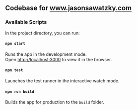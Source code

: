 ## Codebase for www.jasonsawatzky.com

### Available Scripts

In the project directory, you can run:

#### `npm start`

Runs the app in the development mode.<br>
Open [http://localhost:3000](http://localhost:3000) to view it in the browser.

#### `npm test`

Launches the test runner in the interactive watch mode.<br>

#### `npm run build`

Builds the app for production to the `build` folder.<br>
